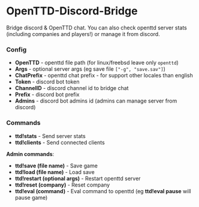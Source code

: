 # OpenTTD-Discord-Bridge
Bridge discord & OpenTTD chat. You can also check openttd server stats (including companies and players!) or manage it from discord.

### Config
- **OpenTTD** - openttd file path (for linux/freebsd leave only `openttd`)
- **Args** - optional server args (eg save file `["-g", "save.sav"]`)
- **ChatPrefix** - openttd chat prefix - for support other locales than english
- **Token** - discord bot token
- **ChannelID** - discord channel id to bridge chat
- **Prefix** - discord bot prefix
- **Admins** - discord bot admins id (admins can manage server from discord)

### Commands
- **ttd!stats** - Send server stats
- **ttd!clients** - Send connected clients

**Admin commands**:
- **ttd!save (file name)** - Save game
- **ttd!load (file name)** - Load save
- **ttd!restart (optional args)** - Restart openttd server
- **ttd!reset (company)** - Reset company
- **ttd!eval (command)** - Eval command to openttd (eg **ttd!eval pause** will pause game)
